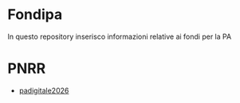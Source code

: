 # Fondipa
In questo repository inserisco informazioni relative ai fondi per la PA

# PNRR
* [padigitale2026](https://github.com/AndreaTironi1/fondipa/blob/main/padigitale2026.pdf) 
